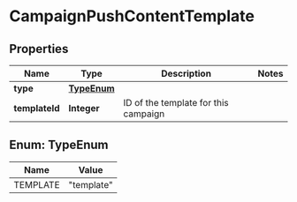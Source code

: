

# CampaignPushContentTemplate


## Properties

| Name | Type | Description | Notes |
|------------ | ------------- | ------------- | -------------|
|**type** | [**TypeEnum**](#TypeEnum) |  |  |
|**templateId** | **Integer** | ID of the template for this campaign |  |



## Enum: TypeEnum

| Name | Value |
|---- | -----|
| TEMPLATE | &quot;template&quot; |



